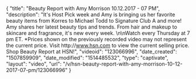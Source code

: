 {
    "title": "Beauty Report with Amy Morrison 10.12.2017 - 07 PM",
    "description": "It's Host Pick week and Amy is bringing us her favorite beauty items from Korres to Michael Todd to Signature Club A and more! Amy shares her latest beauty tips and trends. From hair and makeup to skincare and fragrance, it's new every week. \n\nWatch every Thursday at 7 pm ET. *Prices shown on the previously recorded video may not represent the current price. Visit http:\/\/www.hsn.com to view the current selling price. Shop Beauty Report at HSN!",
    "videoid": "123066996",
    "date_created": "1507859909",
    "date_modified": "1514485532",
    "type": "captivate",
    "layout": "video",
    "url": "\/v\/hsn-beauty-report-with-amy-morrison-10-12-2017-07-pm\/123066996"
}
